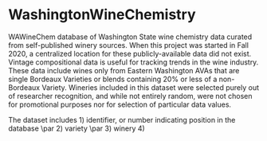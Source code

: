 # WashingtonWineChemistry
WAWineChem database of Washington State wine chemistry data curated from self-published winery sources. When this project was started in Fall 2020, a centralized location for these publicly-available data did not exist. Vintage compositional data is useful for tracking trends in the wine industry. These data include wines only from Eastern Washington AVAs that are single Bordeaux Varieties or blends containing 20\% or less of a non-Bordeaux Variety. Wineries included in this dataset were selected purely out of researcher recognition, and while not entirely random, were not chosen for promotional purposes nor for selection of particular data values. 

The dataset includes 1) identifier, or number indicating position in the database \par
 2) variety \par
  3) winery 4) 
